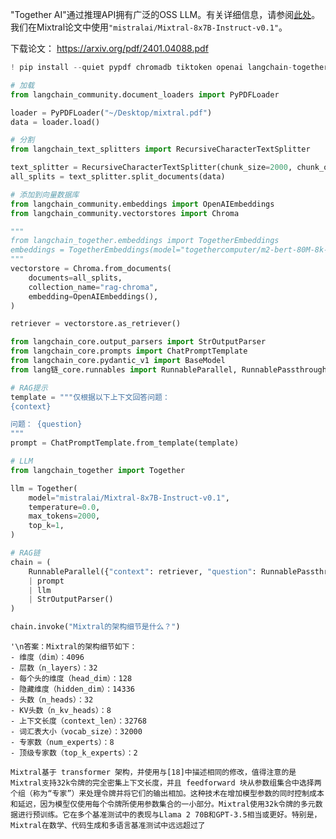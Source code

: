 "Together AI"通过推理API拥有广泛的OSS LLM。有关详细信息，请参阅[此处](https://docs.together.ai/docs/inference-models)。我们在Mixtral论文中使用`"mistralai/Mixtral-8x7B-Instruct-v0.1"`。

下载论文：
https://arxiv.org/pdf/2401.04088.pdf


```python
! pip install --quiet pypdf chromadb tiktoken openai langchain-together
```


```python
# 加载
from langchain_community.document_loaders import PyPDFLoader

loader = PyPDFLoader("~/Desktop/mixtral.pdf")
data = loader.load()

# 分割
from langchain_text_splitters import RecursiveCharacterTextSplitter

text_splitter = RecursiveCharacterTextSplitter(chunk_size=2000, chunk_overlap=0)
all_splits = text_splitter.split_documents(data)

# 添加到向量数据库
from langchain_community.embeddings import OpenAIEmbeddings
from langchain_community.vectorstores import Chroma

"""
from langchain_together.embeddings import TogetherEmbeddings
embeddings = TogetherEmbeddings(model="togethercomputer/m2-bert-80M-8k-retrieval")
"""
vectorstore = Chroma.from_documents(
    documents=all_splits,
    collection_name="rag-chroma",
    embedding=OpenAIEmbeddings(),
)

retriever = vectorstore.as_retriever()
```


```python
from langchain_core.output_parsers import StrOutputParser
from langchain_core.prompts import ChatPromptTemplate
from langchain_core.pydantic_v1 import BaseModel
from lang链_core.runnables import RunnableParallel, RunnablePassthrough

# RAG提示
template = """仅根据以下上下文回答问题：
{context}

问题： {question}
"""
prompt = ChatPromptTemplate.from_template(template)

# LLM
from langchain_together import Together

llm = Together(
    model="mistralai/Mixtral-8x7B-Instruct-v0.1",
    temperature=0.0,
    max_tokens=2000,
    top_k=1,
)

# RAG链
chain = (
    RunnableParallel({"context": retriever, "question": RunnablePassthrough()})
    | prompt
    | llm
    | StrOutputParser()
)
```


```python
chain.invoke("Mixtral的架构细节是什么？")
```




    '\n答案：Mixtral的架构细节如下：
    - 维度（dim）：4096
    - 层数（n_layers）：32
    - 每个头的维度（head_dim）：128
    - 隐藏维度（hidden_dim）：14336
    - 头数（n_heads）：32
    - KV头数（n_kv_heads）：8
    - 上下文长度（context_len）：32768
    - 词汇表大小（vocab_size）：32000
    - 专家数（num_experts）：8
    - 顶级专家数（top_k_experts）：2
    
    Mixtral基于 transformer 架构，并使用与[18]中描述相同的修改，值得注意的是Mixtral支持32k令牌的完全密集上下文长度，并且 feedforward 块从参数组集合中选择两个组（称为“专家”）来处理令牌并将它们的输出相加。这种技术在增加模型参数的同时控制成本和延迟，因为模型仅使用每个令牌所使用参数集合的一小部分。Mixtral使用32k令牌的多元数据进行预训练。它在多个基准测试中的表现与Llama 2 70B和GPT-3.5相当或更好。特别是，Mixtral在数学、代码生成和多语言基准测试中远远超过了